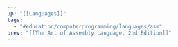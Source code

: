 ```yaml
---
up: "[[Languages]]"
tags:
  - "#education/computerprogramming/languages/asm"
prev: "[[The Art of Assembly Language, 2nd Edition]]"
---
```


